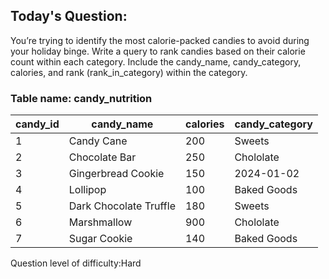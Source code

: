 ## Today's Question:

You’re trying to identify the most calorie-packed 
candies to avoid during your holiday binge. 
Write a query to rank candies based on their calorie 
count within each category. Include the candy_name, 
candy_category, calories, and rank (rank_in_category) within the category.

### Table name: candy_nutrition

| candy_id | candy_name             | calories |candy_category
|----------|------------------------|----------|----------|
| 1        | Candy Cane             | 200      |Sweets
| 2        | Chocolate Bar          | 250      |Chololate
| 3        | Gingerbread Cookie     | 150      |2024-01-02
| 4        | Lollipop               | 100      |Baked Goods
| 5        | Dark Chocolate Truffle | 180      |Sweets
| 6        | Marshmallow            | 900      |Chololate
| 7        | Sugar Cookie           | 140      |Baked Goods


Question level of difficulty:Hard
